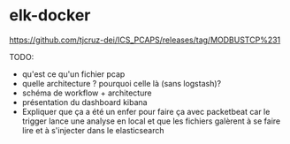 # elk-docker


https://github.com/tjcruz-dei/ICS_PCAPS/releases/tag/MODBUSTCP%231


TODO:
- qu'est ce qu'un fichier pcap
- quelle architecture ? pourquoi celle là (sans logstash)?
- schéma de workflow + architecture
- présentation du dashboard kibana
- Expliquer que ça a été un enfer pour faire ça avec packetbeat car le trigger lance une analyse en local et que les fichiers galèrent à se faire lire et à s'injecter dans le elasticsearch


